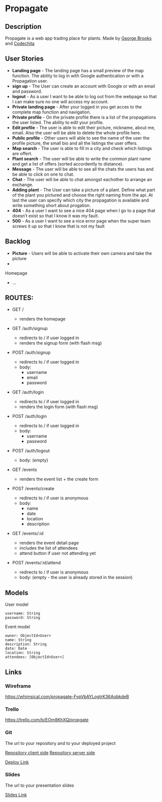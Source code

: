 # Propagate

## Description

Propagate is a web app trading place for plants. 
Made by [George Brooks](https://github.com/gdsbrooks) and [Codechita](https://github.com/CodeChita/)

## User Stories

- **Landing page** - The landing page has a small preview of the map function. The ability to log in with Google authentication or with a Propagation user.
- **sign up** - The User can create an account with Google or with an email and password.
- **logout** - As a user I want to be able to log out from the webpage so that I can make sure no one will access my account.
- **Private landing page** - After your logged in you get acces to the complete map function and navigation.
- **Private profile** - On the private profile there is a list of the propagations the user listed. The ability to edit your profile.
- **Edit profile** - The user is able to edit their picture, nickname, about me, email. Also the user will be able to delete the whole profile here. 
- **Public profile** - Other users will able to see the name of the user the profile picture, the small bio and all the listings the user offers.
- **Map search** - The user is able to fill in a city and check which listings are offert.
- **Plant search** - The user will be able to write the common plant name and get a list of offers (sorted accordently to distance).
- **Message** - The user will be able to see all the chats the users has and be able to click on one to chat.
- **Chat** - The user will be able to chat amongst eachother to arrange an exchange.
- **Adding plant** - The User can take a picture of a plant. Define what part of the plant you pictured and choose the right naming from the api. At last the user can specify which city the propagation is available and write something short about progation.
- **404** - As a user I want to see a nice 404 page when I go to a page that doesn’t exist so that I know it was my fault.
- **500** - As a user I want to see a nice error page when the super team screws it up so that I know that is not my fault

## Backlog
- **Picture** - Users will be able to activate their own camera and take the picture 
-

Homepage
- ...


## ROUTES:

- GET / 
  - renders the homepage
- GET /auth/signup
  - redirects to / if user logged in
  - renders the signup form (with flash msg)
- POST /auth/signup
  - redirects to / if user logged in
  - body:
    - username
    - email
    - password
- GET /auth/login
  - redirects to / if user logged in
  - renders the login form (with flash msg)
- POST /auth/login
  - redirects to / if user logged in
  - body:
    - username
    - password
- POST /auth/logout
  - body: (empty)

- GET /events
  - renders the event list + the create form
- POST /events/create 
  - redirects to / if user is anonymous
  - body: 
    - name
    - date
    - location
    - description
- GET /events/:id
  - renders the event detail page
  - includes the list of attendees
  - attend button if user not attending yet
- POST /events/:id/attend 
  - redirects to / if user is anonymous
  - body: (empty - the user is already stored in the session)


## Models

User model
 
```
username: String
password: String
```

Event model

```
owner: ObjectId<User>
name: String
description: String
date: Date
location: String
attendees: [ObjectId<User>]
``` 

## Links
### Wireframe
https://whimsical.com/propagate-FypVbAYLogtrK36AobkdeB

### Trello
https://trello.com/b/EOm8KhXQ/propgate

### Git

The url to your repository and to your deployed project

[Repository client side](http://github.com)
[Repository server side](https://github.com/CodeChita/Propagate-server)


[Deploy Link](http://heroku.com)

### Slides

The url to your presentation slides

[Slides Link](http://slides.com)

